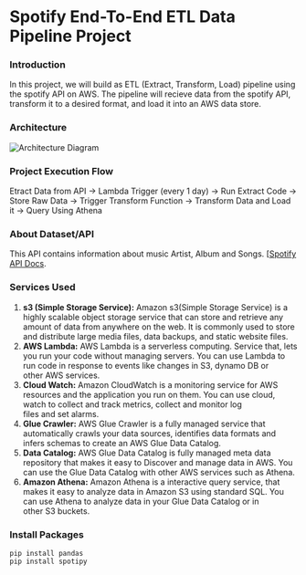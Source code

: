 # Spotify End-To-End ETL Data Pipeline Project

### Introduction
In this project, we will build as ETL (Extract, Transform, Load) pipeline using the spotify API on AWS. The pipeline will recieve data from the spotify API, transform it to a desired format, and load it into an AWS data store.

### Architecture
![Architecture Diagram](https://myoctocat.com/assets/images/base-octocat.svg)

### Project Execution Flow
Etract Data from API -> Lambda Trigger (every 1 day) -> Run Extract Code -> Store Raw Data -> Trigger Transform Function -> Transform Data and Load it -> Query Using Athena 

### About Dataset/API
This API contains information about music Artist, Album and Songs. [[Spotify API Docs](https://pages.github.com/](https://developer.spotify.com/documentation/web-api)).
 
### Services Used
1. **s3 (Simple Storage Service):** Amazon s3(Simple Storage Service) is a highly scalable object storage service that can store and retrieve any amount of data from anywhere on the web. It is commonly used to store and distribute large media files, data backups, and static website files.
2.  **AWS Lambda:** AWS Lambda is a serverless computing. Service that, lets you run your code without managing servers. You can use Lambda to run code in response to events like changes in S3, dynamo DB or other AWS services.
3. **Cloud Watch:** Amazon CloudWatch is a monitoring service for AWS resources and the application you run on them. You can use cloud, watch to collect and track metrics, collect and monitor log files and set alarms.
4. **Glue Crawler:** AWS Glue Crawler is a fully managed service that automatically crawls your data sources, identifies data formats and infers schemas to create an AWS Glue Data Catalog.
5. **Data Catalog:** AWS Glue Data Catalog is fully managed meta data repository that makes it easy to Discover and manage data in AWS. You can use the Glue Data Catalog with other AWS services such as Athena.
6. **Amazon Athena:** Amazon Athena is a interactive query service, that makes it easy to analyze data in Amazon S3 using standard SQL. You can use Athena to analyze data in your Glue Data Catalog or in other S3 buckets.

### Install Packages
```
pip install pandas
pip install spotipy
```



